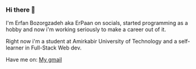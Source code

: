 ### Hi there 👋

I'm Erfan Bozorgzadeh aka ErPaan on socials, started programming as a hobby and now i'm working seriously to make a career out of it.

Right now i'm a student at Amirkabir University of Technology and a self-learner in Full-Stack Web dev.

Have me on: <a href="mailto:imerfanb@gmail.com? subject=subject text" >My gmail</a>

